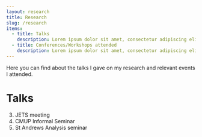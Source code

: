 ```yaml
---
layout: research
title: Research
slug: /research
items:
  - title: Talks
    description: Lorem ipsum dolor sit amet, consectetur adipiscing elit, sed do eiusmod tempor incididunt ut labore et dolore magna aliqua. Ut enim ad minim veniam, quis nostrud exercitation ullamco laboris nisi ut aliquip ex ea commodo consequat.
  - title: Conferences/Workshops attended
    description: Lorem ipsum dolor sit amet, consectetur adipiscing elit, sed do eiusmod tempor incididunt ut labore et dolore magna aliqua. Ut enim ad minim veniam, quis nostrud exercitation ullamco laboris nisi ut aliquip ex ea commodo consequat. Duis aute irure dolor in reprehenderit in voluptate velit esse cillum dolore eu fugiat nulla pariatur.
---
```


Here you can find about the talks I gave on my research and relevant events I attended.

<h1> Talks </h1>

3. JETS meeting
2. CMUP Informal Seminar
1. St Andrews Analysis seminar

<br />
<br />
